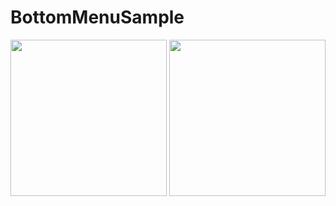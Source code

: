 # BottomMenuSample

<div>
  <img src="https://user-images.githubusercontent.com/6063541/60169120-112d7a00-9841-11e9-92d4-1f38542d826e.jpg" width="250">
<img src="https://user-images.githubusercontent.com/6063541/60169123-138fd400-9841-11e9-9e43-fec1efc2e80d.jpg" width="250">

</div>
